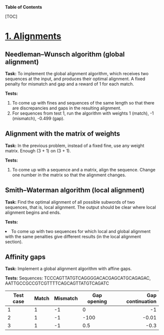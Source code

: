 **Table of Contents**

[TOC]
# [1. Alignments](1_alignments.ipynb)

## Needleman–Wunsch algorithm (global alignment)
**Task:**
To implement the global alignment algorithm, which receives two sequences at the input, and produces their optimal alignment. A fixed penalty for mismatch and gap and a reward of 1 for each match.

**Tests:**
                
1. To come up with fines and sequences of the same length so that there are discrepancies and gaps in the resulting alignment.
2. For sequences from test 1, run the algorithm with weights 1 (match), -1 (mismatch), -0.499 (gap).
                

## Alignment with the matrix of weights
**Task:**
In the previous problem, instead of a fixed fine, use any weight matrix. Enough (3 + 1) on (3 + 1).

**Tests:**
                
1. To come up with a sequence and a matrix, align the sequence. Change one number in the matrix so that the alignment changes.
                

## Smith–Waterman algorithm (local alignment)
**Task:**
Find the optimal alignment of all possible subwords of two sequences, that is, local alignment. The output should be clear where local alignment begins and ends.

**Tests:**
                
<li>To come up with two sequences for which local and global alignment with the same penalties give different results (in the local alignment section).</li>
                

## Affinity gaps
**Task:**
Implement a global alignment algorithm with affine gaps.

**Tests:**
Sequences:
TCCCAGTTATGTCAGGGGACACGAGCATGCAGAGAC, AATTGCCGCCGTCGTTTTCAGCAGTTATGTCAGATC
                
| Test case | Match | Mismatch | Gap opening | Gap continuation |
| --------- | --------- | --------- | --------- | -----:|
| 1  | 1 |-1 |  0 | -1 |
| 2 |  1 | -1 | -100 | -0.01 |
| 3 | 1 | -1 | 0.5 | -0.3 |
                





